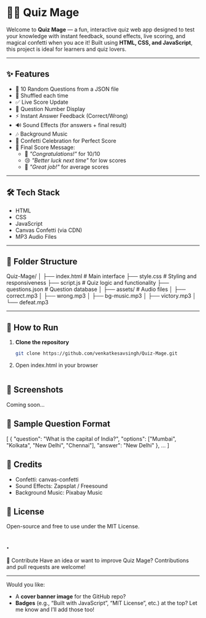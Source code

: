 # 🧙‍♂️ Quiz Mage

Welcome to **Quiz Mage** — a fun, interactive quiz web app designed to test your knowledge with instant feedback, sound effects, live scoring, and magical confetti when you ace it! Built using **HTML, CSS, and JavaScript**, this project is ideal for learners and quiz lovers.

---

## ✨ Features

- 🧠 10 Random Questions from a JSON file
- 🔄 Shuffled each time
- ✅ Live Score Update
- 📍 Question Number Display
- ⚡ Instant Answer Feedback (Correct/Wrong)
- 🔊 Sound Effects (for answers + final result)
- 🎶 Background Music
- 🎉 Confetti Celebration for Perfect Score
- 🏁 Final Score Message:
  - 🎉 *"Congratulations!"* for 10/10
  - 😢 *"Better luck next time"* for low scores
  - 👏 *"Great job!"* for average scores

---

## 🛠️ Tech Stack

- HTML
- CSS
- JavaScript
- Canvas Confetti (via CDN)
- MP3 Audio Files

---

## 📁 Folder Structure

Quiz-Mage/
│
├── index.html # Main interface
├── style.css # Styling and responsiveness
├── script.js # Quiz logic and functionality
├── questions.json # Question database
│
├── assets/ # Audio files
│ ├── correct.mp3
│ ├── wrong.mp3
│ ├── bg-music.mp3
│ ├── victory.mp3
│ └── defeat.mp3


---

## 🚀 How to Run

1. **Clone the repository**
   ```bash
   git clone https://github.com/venkatkesavsingh/Quiz-Mage.git
2. Open index.html in your browser
   ```That's it — no setup or backend needed!

## 📸 Screenshots
Coming soon...

## 🧠 Sample Question Format
[
  {
    "question": "What is the capital of India?",
    "options": ["Mumbai", "Kolkata", "New Delhi", "Chennai"],
    "answer": "New Delhi"
  },
  ...
]


## 🎵 Credits
  - Confetti: canvas-confetti
  - Sound Effects: Zapsplat / Freesound
  - Background Music: Pixabay Music

## 📜 License
Open-source and free to use under the MIT License.

## .

🤝 Contribute
Have an idea or want to improve Quiz Mage? Contributions and pull requests are welcome!

---

Would you like:
- A **cover banner image** for the GitHub repo?
- **Badges** (e.g., “Built with JavaScript”, “MIT License”, etc.) at the top?
Let me know and I’ll add those too!
